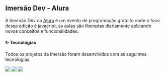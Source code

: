##  Imersão Dev - Alura
A Imersão Dev da [Alura]((https://www.alura.com.br/planos-cursos-online?gclid=CjwKCAjw-ZCKBhBkEiwAM4qfF0MerdTanvOjbVMTuEhXo2CYDlAtU4Cj1vXyRyaBrMaweU6L5sNRvRoCqVIQAvD_BwE)) é um evento de programação gratuito onde o foco dessa edição é javacript, as aulas são liberadas diariamente aplicando novos conceitos e funcionalidades.

#### :sparkles: Tecnologias
Todos os projetos da Imersão foram desenvlvidos com  as seguintes tecnologias:

<img src="https://img.shields.io/static/v1?label=&message=HTML&color=orange&style=for-the-badge&logo=HTML5&logoColor=white"/> 

<img src="https://img.shields.io/static/v1?label=&message=CSS&color=blue&style=for-the-badge&logo=CSS3&logoColor=white"/> 

<img src="https://img.shields.io/static/v1?label=&message=JS&color=yellowgreen&style=for-the-badge&logo=JavaScript&logoColor=white"/>
